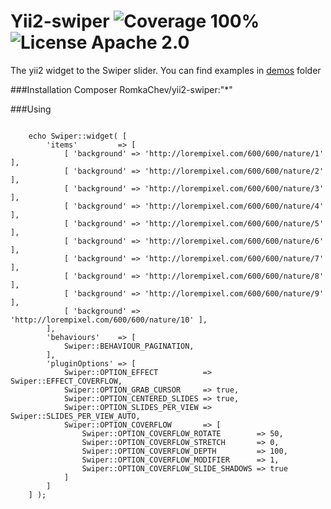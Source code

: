 # Yii2-swiper ![Coverage 100%](https://img.shields.io/badge/coverage-100%25-green.svg?style=flat) ![License Apache 2.0](https://img.shields.io/badge/license-Apache%202-blue.svg?style=flat)

The yii2 widget to the Swiper slider. You can find examples in [demos](https://github.com/RomkaChev/yii2-swiper/tree/master/demos) folder

###Installation Composer
    RomkaChev/yii2-swiper:"*"
    
###Using

~~~

    echo Swiper::widget( [
        'items'         => [
            [ 'background' => 'http://lorempixel.com/600/600/nature/1' ],
            [ 'background' => 'http://lorempixel.com/600/600/nature/2' ],
            [ 'background' => 'http://lorempixel.com/600/600/nature/3' ],
            [ 'background' => 'http://lorempixel.com/600/600/nature/4' ],
            [ 'background' => 'http://lorempixel.com/600/600/nature/5' ],
            [ 'background' => 'http://lorempixel.com/600/600/nature/6' ],
            [ 'background' => 'http://lorempixel.com/600/600/nature/7' ],
            [ 'background' => 'http://lorempixel.com/600/600/nature/8' ],
            [ 'background' => 'http://lorempixel.com/600/600/nature/9' ],
            [ 'background' => 'http://lorempixel.com/600/600/nature/10' ],
        ],
        'behaviours'    => [
            Swiper::BEHAVIOUR_PAGINATION,
        ],
        'pluginOptions' => [
            Swiper::OPTION_EFFECT          => Swiper::EFFECT_COVERFLOW,
            Swiper::OPTION_GRAB_CURSOR     => true,
            Swiper::OPTION_CENTERED_SLIDES => true,
            Swiper::OPTION_SLIDES_PER_VIEW => Swiper::SLIDES_PER_VIEW_AUTO,
            Swiper::OPTION_COVERFLOW       => [
                Swiper::OPTION_COVERFLOW_ROTATE        => 50,
                Swiper::OPTION_COVERFLOW_STRETCH       => 0,
                Swiper::OPTION_COVERFLOW_DEPTH         => 100,
                Swiper::OPTION_COVERFLOW_MODIFIER      => 1,
                Swiper::OPTION_COVERFLOW_SLIDE_SHADOWS => true
            ]
        ]
    ] );
    
~~~